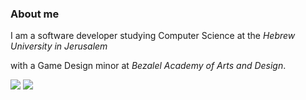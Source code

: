 ### About me
I am a software developer studying Computer Science at the _Hebrew University in Jerusalem_ 

with a Game Design minor at _Bezalel Academy of Arts and Design_.

![](https://github.com/talBrau/github-stats/blob/master/generated/overview.svg)
![](https://github.com/talBrau/github-stats/blob/master/generated/languages.svg)


<!--
**talBrau/talBRAU** is a ✨ _special_ ✨ repository because its `README.md` (this file) appears on your GitHub profile.

Here are some ideas to get you started:

- 🔭 I’m currently working on ...
- 🌱 I’m currently learning ...
- 👯 I’m looking to collaborate on ...
- 🤔 I’m looking for help with ...
- 💬 Ask me about ...
- 📫 How to reach me: ...
- 😄 Pronouns: ...
- ⚡ Fun fact: ...
-->

